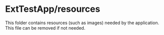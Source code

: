 # ExtTestApp/resources

This folder contains resources (such as images) needed by the application. This file can
be removed if not needed.
